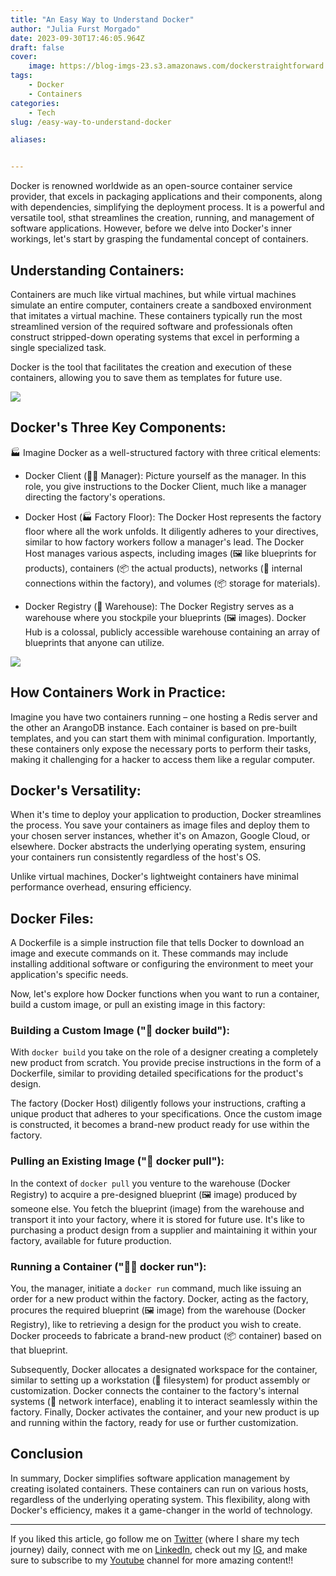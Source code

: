 ```yaml
---
title: "An Easy Way to Understand Docker"
author: "Julia Furst Morgado"
date: 2023-09-30T17:46:05.964Z
draft: false
cover:
    image: https://blog-imgs-23.s3.amazonaws.com/dockerstraightforward.png
tags: 
    - Docker
    - Containers
categories: 
    - Tech
slug: /easy-way-to-understand-docker

aliases:


---
```


Docker is renowned worldwide as an open-source container service provider, that excels in packaging applications and their components, along with dependencies, simplifying the deployment process. It is a powerful and versatile tool, sthat streamlines the creation, running, and management of software applications. However, before we delve into Docker's inner workings, let's start by grasping the fundamental concept of containers.

## Understanding Containers:

Containers are much like virtual machines, but while virtual machines simulate an entire computer, containers create a sandboxed environment that imitates a virtual machine.
These containers typically run the most streamlined version of the required software and professionals often construct stripped-down operating systems that excel in performing a single specialized task.

Docker is the tool that facilitates the creation and execution of these containers, allowing you to save them as templates for future use.

![](https://blog-imgs-23.s3.amazonaws.com/vmvsdocker.png)

## Docker's Three Key Components:

🏭 Imagine Docker as a well-structured factory with three critical elements:

- Docker Client (👨‍💼 Manager): Picture yourself as the manager. In this role, you give instructions to the Docker Client, much like a manager directing the factory's operations.

- Docker Host (🏭 Factory Floor): The Docker Host represents the factory floor where all the work unfolds. It diligently adheres to your directives, similar to how factory workers follow a manager's lead. The Docker Host manages various aspects, including images (🖼️ like blueprints for products), containers (📦 the actual products), networks (🔗 internal connections within the factory), and volumes (📦 storage for materials).

- Docker Registry (🏬 Warehouse): The Docker Registry serves as a warehouse where you stockpile your blueprints (🖼️ images). Docker Hub is a colossal, publicly accessible warehouse containing an array of blueprints that anyone can utilize.

![](https://blog-imgs-23.s3.amazonaws.com/docker-commands.png)

## How Containers Work in Practice:

Imagine you have two containers running – one hosting a Redis server and the other an ArangoDB instance. Each container is based on pre-built templates, and you can start them with minimal configuration. Importantly, these containers only expose the necessary ports to perform their tasks, making it challenging for a hacker to access them like a regular computer.

## Docker's Versatility:

When it's time to deploy your application to production, Docker streamlines the process. You save your containers as image files and deploy them to your chosen server instances, whether it's on Amazon, Google Cloud, or elsewhere. Docker abstracts the underlying operating system, ensuring your containers run consistently regardless of the host's OS.

Unlike virtual machines, Docker's lightweight containers have minimal performance overhead, ensuring efficiency.

## Docker Files:

A Dockerfile is a simple instruction file that tells Docker to download an image and execute commands on it. These commands may include installing additional software or configuring the environment to meet your application's specific needs.

Now, let's explore how Docker functions when you want to run a container, build a custom image, or pull an existing image in this factory:

### Building a Custom Image ("🔧 docker build"):

With `docker build` you take on the role of a designer creating a completely new product from scratch. You provide precise instructions in the form of a Dockerfile, similar to providing detailed specifications for the product's design.

The factory (Docker Host) diligently follows your instructions, crafting a unique product that adheres to your specifications. Once the custom image is constructed, it becomes a brand-new product ready for use within the factory.

### Pulling an Existing Image ("🚚 docker pull"):

In the context of `docker pull` you venture to the warehouse (Docker Registry) to acquire a pre-designed blueprint (🖼️ image) produced by someone else. You fetch the blueprint (image) from the warehouse and transport it into your factory, where it is stored for future use. It's like to purchasing a product design from a supplier and maintaining it within your factory, available for future production.

### Running a Container ("🏃‍♂️ docker run"):

You, the manager, initiate a `docker run` command, much like issuing an order for a new product within the factory. Docker, acting as the factory, procures the required blueprint (🖼️ image) from the warehouse (Docker Registry), like to retrieving a design for the product you wish to create. Docker proceeds to fabricate a brand-new product (📦 container) based on that blueprint.

Subsequently, Docker allocates a designated workspace for the container, similar to setting up a workstation (🧰 filesystem) for product assembly or customization.
Docker connects the container to the factory's internal systems (🔌 network interface), enabling it to interact seamlessly within the factory.
Finally, Docker activates the container, and your new product is up and running within the factory, ready for use or further customization.


## Conclusion

In summary, Docker simplifies software application management by creating isolated containers. These containers can run on various hosts, regardless of the underlying operating system. This flexibility, along with Docker's efficiency, makes it a game-changer in the world of technology. 

***
If you liked this article, go follow me on [Twitter](https://twitter.com/juliafmorgado) (where I share my tech journey) daily, connect with me on [LinkedIn](https://www.linkedin.com/in/juliafmorgado/), check out my [IG](https://www.instagram.com/juliafmorgado/), and make sure to subscribe to my [Youtube](https://www.youtube.com/c/JuliaFMorgado) channel for more amazing content!!
